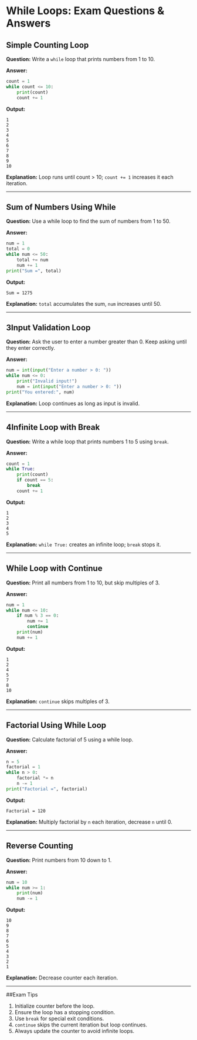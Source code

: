 # While Loops: Exam Questions & Answers

## Simple Counting Loop
**Question:**
Write a `while` loop that prints numbers from 1 to 10.

**Answer:**
```python
count = 1
while count <= 10:
    print(count)
    count += 1
```
**Output:**
```
1
2
3
4
5
6
7
8
9
10
```

**Explanation:** Loop runs until count > 10; `count += 1` increases it each iteration.

---

##  Sum of Numbers Using While
**Question:**
Use a while loop to find the sum of numbers from 1 to 50.

**Answer:**
```python
num = 1
total = 0
while num <= 50:
    total += num
    num += 1
print("Sum =", total)
```
**Output:**
```
Sum = 1275
```

**Explanation:** `total` accumulates the sum, `num` increases until 50.

---

## 3️Input Validation Loop
**Question:**
Ask the user to enter a number greater than 0. Keep asking until they enter correctly.

**Answer:**
```python
num = int(input("Enter a number > 0: "))
while num <= 0:
    print("Invalid input!")
    num = int(input("Enter a number > 0: "))
print("You entered:", num)
```

**Explanation:** Loop continues as long as input is invalid.

---

## 4️Infinite Loop with Break
**Question:**
Write a while loop that prints numbers 1 to 5 using `break`.

**Answer:**
```python
count = 1
while True:
    print(count)
    if count == 5:
        break
    count += 1
```
**Output:**
```
1
2
3
4
5
```

**Explanation:** `while True:` creates an infinite loop; `break` stops it.

---

##  While Loop with Continue
**Question:**
Print all numbers from 1 to 10, but skip multiples of 3.

**Answer:**
```python
num = 1
while num <= 10:
    if num % 3 == 0:
        num += 1
        continue
    print(num)
    num += 1
```
**Output:**
```
1
2
4
5
7
8
10
```

**Explanation:** `continue` skips multiples of 3.

---

## Factorial Using While Loop
**Question:**
Calculate factorial of 5 using a while loop.

**Answer:**
```python
n = 5
factorial = 1
while n > 0:
    factorial *= n
    n -= 1
print("Factorial =", factorial)
```
**Output:**
```
Factorial = 120
```

**Explanation:** Multiply factorial by `n` each iteration, decrease `n` until 0.

---

## Reverse Counting
**Question:**
Print numbers from 10 down to 1.

**Answer:**
```python
num = 10
while num >= 1:
    print(num)
    num -= 1
```
**Output:**
```
10
9
8
7
6
5
4
3
2
1
```

**Explanation:** Decrease counter each iteration.

---

##Exam Tips
1. Initialize counter before the loop.
2. Ensure the loop has a stopping condition.
3. Use `break` for special exit conditions.
4. `continue` skips the current iteration but loop continues.
5. Always update the counter to avoid infinite loops.

